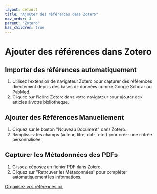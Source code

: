 ```yaml
---
layout: default
title: "Ajouter des références dans Zotero"
nav_order: 3
parent: "Zotero"
has_children: true
---
```


# Ajouter des références dans Zotero

## Importer des références automatiquement
1. Utilisez l’extension de navigateur Zotero pour capturer des références directement depuis des bases de données comme Google Scholar ou PubMed.
2. Cliquez sur l’icône Zotero dans votre navigateur pour ajouter des articles à votre bibliothèque.

## Ajouter des Références Manuellement
1. Cliquez sur le bouton "Nouveau Document" dans Zotero.
2. Remplissez les champs (auteur, titre, date, etc.) pour créer une entrée personnalisée.

## Capturer les Métadonnées des PDFs
1. Glissez-déposez un fichier PDF dans Zotero.
2. Cliquez sur "Retrouver les Métadonnées" pour compléter automatiquement les informations.

[Organisez vos références ici.](/bibliographie/zotero/organising-references.html)
